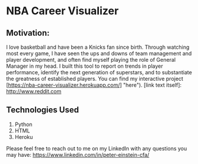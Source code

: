 # NBA Career Visualizer
## Motivation:
I love basketball and have been a Knicks fan since birth. Through watching most every game, I have seen the ups and downs of team management and player development, and often find myself playing the role of General Manager in my head. I built this tool to report on trends in player performance, identify the next generation of superstars, and to substantiate the greatness of established players. You can find my interactive project [https://nba-career-visualizer.herokuapp.com/] "here").
[link text itself]: http://www.reddit.com
## Technologies Used
1. Python
2. HTML
3. Heroku

Please feel free to reach out to me on my LinkedIn with any questions you may have: https://www.linkedin.com/in/peter-einstein-cfa/
